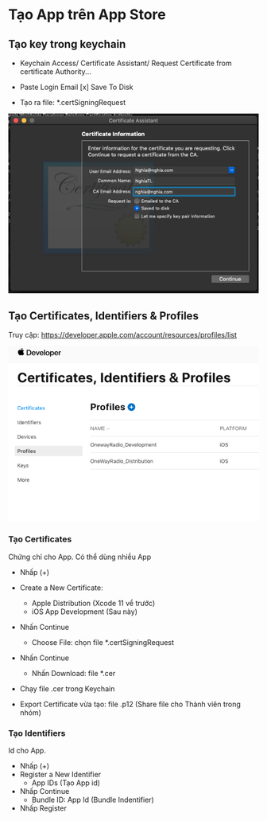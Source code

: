 # Tạo App trên App Store

## Tạo key trong keychain

- Keychain Access/ Certificate Assistant/ Request Certificate from certificate Authority...

- Paste Login Email
[x] Save To Disk

- Tạo ra file: *.certSigningRequest

![create cer](create_cert.png)

## Tạo Certificates, Identifiers & Profiles

Truy cập:
<https://developer.apple.com/account/resources/profiles/list>

![Certificates_Identifiers_Profiles](Certificates_Identifiers_Profiles.png)

### Tạo Certificates

Chứng chỉ cho App. Có thể dùng nhiều App

- Nhấp (+)
- Create a New Certificate:
  - Apple Distribution (Xcode 11 về trước)
  - iOS App Development (Sau này)
- Nhấn Continue
  - Choose File: chọn file *.certSigningRequest
- Nhấn Continue
  - Nhấn Download: file *.cer
  
- Chạy file .cer trong Keychain
- Export Certificate vừa tạo: file .p12
(Share file cho Thành viên trong nhóm)

### Tạo Identifiers

Id cho App.

- Nhấp (+)
- Register a New Identifier
  - App IDs (Tạo App id)
- Nhấp Continue
  - Bundle ID: App Id (Bundle Indentifier)
- Nhấp Register
